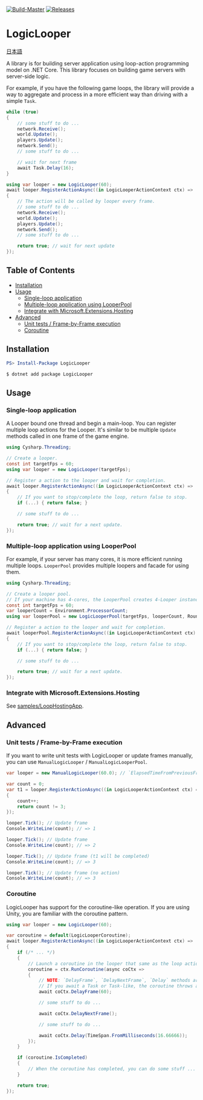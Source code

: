 [![Build-Master](https://github.com/Cysharp/LogicLooper/actions/workflows/build-master.yaml/badge.svg)](https://github.com/Cysharp/LogicLooper/actions/workflows/build-master.yaml) [![Releases](https://img.shields.io/github/release/Cysharp/LogicLooper.svg)](https://github.com/Cysharp/LogicLooper/releases)

# LogicLooper

[日本語](README.ja.md)

A library is for building server application using loop-action programming model on .NET Core. This library focuses on building game servers with server-side logic.

For example, if you have the following game loops, the library will provide a way to aggregate and process in a more efficient way than driving with a simple `Task`.

```csharp
while (true)
{
    // some stuff to do ...
    network.Receive();
    world.Update();
    players.Update();
    network.Send();
    // some stuff to do ...

    // wait for next frame
    await Task.Delay(16);
}
```

```csharp
using var looper = new LogicLooper(60);
await looper.RegisterActionAsync((in LogicLooperActionContext ctx) =>
{
    // The action will be called by looper every frame.
    // some stuff to do ...
    network.Receive();
    world.Update();
    players.Update();
    network.Send();
    // some stuff to do ...

    return true; // wait for next update
});
```

<!-- START doctoc generated TOC please keep comment here to allow auto update -->
<!-- DON'T EDIT THIS SECTION, INSTEAD RE-RUN doctoc TO UPDATE -->
## Table of Contents

- [Installation](#installation)
- [Usage](#usage)
  - [Single-loop application](#single-loop-application)
  - [Multiple-loop application using LooperPool](#multiple-loop-application-using-looperpool)
  - [Integrate with Microsoft.Extensions.Hosting](#integrate-with-microsoftextensionshosting)
- [Advanced](#advanced)
  - [Unit tests / Frame-by-Frame execution](#unit-tests--frame-by-frame-execution)
  - [Coroutine](#coroutine)

<!-- END doctoc generated TOC please keep comment here to allow auto update -->

## Installation
```powershell
PS> Install-Package LogicLooper
```
```bash
$ dotnet add package LogicLooper
```

## Usage
### Single-loop application
A Looper bound one thread and begin a main-loop. You can register multiple loop actions for the Looper.
It's similar to be multiple `Update` methods called in one frame of the game engine.

```csharp
using Cysharp.Threading;

// Create a looper.
const int targetFps = 60;
using var looper = new LogicLooper(targetFps);

// Register a action to the looper and wait for completion.
await looper.RegisterActionAsync((in LogicLooperActionContext ctx) =>
{
    // If you want to stop/complete the loop, return false to stop.
    if (...) { return false; }

    // some stuff to do ...

    return true; // wait for a next update.
});
```

### Multiple-loop application using LooperPool
For example, if your server has many cores, it is more efficient running multiple loops. `LooperPool` provides multiple loopers and facade for using them.

```csharp
using Cysharp.Threading;

// Create a looper pool.
// If your machine has 4-cores, the LooperPool creates 4-Looper instances.
const int targetFps = 60;
var looperCount = Environment.ProcessorCount;
using var looperPool = new LogicLooperPool(targetFps, looperCount, RoundRobinLogicLooperPoolBalancer.Instance);

// Register a action to the looper and wait for completion.
await looperPool.RegisterActionAsync((in LogicLooperActionContext ctx) =>
{
    // If you want to stop/complete the loop, return false to stop.
    if (...) { return false; }

    // some stuff to do ...

    return true; // wait for a next update.
});
```

### Integrate with Microsoft.Extensions.Hosting
See [samples/LoopHostingApp](samples/LoopHostingApp).

## Advanced
### Unit tests / Frame-by-Frame execution
If you want to write unit tests with LogicLooper or update frames manually, you can use `ManualLogicLooper` / `ManualLogicLooperPool`.

```csharp
var looper = new ManualLogicLooper(60.0); // `ElapsedTimeFromPreviousFrame` will be fixed to `1000 / FrameTargetFrameRate`.

var count = 0;
var t1 = looper.RegisterActionAsync((in LogicLooperActionContext ctx) =>
{
    count++;
    return count != 3;
});

looper.Tick(); // Update frame
Console.WriteLine(count); // => 1

looper.Tick(); // Update frame
Console.WriteLine(count); // => 2

looper.Tick(); // Update frame (t1 will be completed)
Console.WriteLine(count); // => 3

looper.Tick(); // Update frame (no action)
Console.WriteLine(count); // => 3
```

### Coroutine
LogicLooper has support for the coroutine-like operation. If you are using Unity, you are familiar with the coroutine pattern.

```csharp
using var looper = new LogicLooper(60);

var coroutine = default(LogicLooperCoroutine);
await looper.RegisterActionAsync((in LogicLooperActionContext ctx) =>
{
    if (/* ... */)
    {
        // Launch a coroutine in the looper that same as the loop action.
        coroutine = ctx.RunCoroutine(async coCtx =>
        {
            // NOTE: `DelayFrame`, `DelayNextFrame`, `Delay` methods are allowed and awaitable in the coroutine.
            // If you await a Task or Task-like, the coroutine throws an exception.
            await coCtx.DelayFrame(60);

            // some stuff to do ...

            await coCtx.DelayNextFrame();

            // some stuff to do ...

            await coCtx.Delay(TimeSpan.FromMilliseconds(16.66666));
        });
    }

    if (coroutine.IsCompleted)
    {
        // When the coroutine has completed, you can do some stuff ...
    }

    return true;
});
```